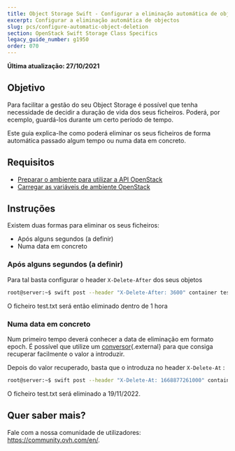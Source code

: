 ```yaml
---
title: Object Storage Swift - Configurar a eliminação automática de objectos
excerpt: Configurar a eliminação automática de objectos
slug: pcs/configure-automatic-object-deletion
section: OpenStack Swift Storage Class Specifics
legacy_guide_number: g1950
order: 070
---
```


**Última atualização: 27/10/2021**

## Objetivo

Para facilitar a gestão do seu Object Storage é possível que tenha necessidade de decidir a duração de vida dos seus ficheiros.
Poderá, por ecemplo, guardá-los durante um certo período de tempo.

Este guia explica-lhe como poderá eliminar os seus ficheiros de forma automática passado algum tempo ou numa data em concreto.

## Requisitos

- [Preparar o ambiente para utilizar a API OpenStack](https://docs.ovh.com/pt/public-cloud/preparar_o_ambiente_para_utilizar_a_api_openstack/)
- [Carregar as variáveis de ambiente OpenStack](https://docs.ovh.com/pt/public-cloud/carregar-as-variaveis-de-ambiente-openstack/)

## Instruções

Existem duas formas para eliminar os seus ficheiros:

- Após alguns segundos (a definir)
- Numa data em concreto

### Após alguns segundos (a definir)

Para tal basta configurar o header `X-Delete-After` dos seus objetos

```bash
root@server:~$ swift post --header "X-Delete-After: 3600" container test.txt
```

O ficheiro test.txt será então eliminado dentro de 1 hora

### Numa data em concreto

Num primeiro tempo deverá conhecer a data de eliminação em formato epoch.
É possível que utilize um [conversor](http://www.epochconverter.com/){.external} para que consiga recuperar facilmente o valor a introduzir.

Depois do valor recuperado, basta que o introduza no header `X-Delete-At` :

```bash
root@server:~$ swift post --header "X-Delete-At: 1668877261000" container test.txt
```

O ficheiro test.txt será eliminado a 19/11/2022.

## Quer saber mais?
 
Fale com a nossa comunidade de utilizadores: <https://community.ovh.com/en/>.
